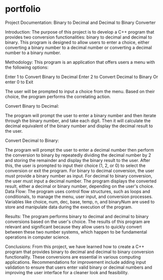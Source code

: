 # portfolio
Project Documentation: Binary to Decimal and Decimal to Binary Converter

Introduction:
The purpose of this project is to develop a C++ program that provides two conversion functionalities: binary to decimal and decimal to binary. This program is designed to allow users to enter a choice, either converting a binary number to a decimal number or converting a decimal number to a binary number.

Methodology:
This program is an application that offers users a menu with the following options:

Enter 1 to Convert Binary to Decimal 
Enter 2 to Convert Decimal to Binary
Or enter 0 to Exit

The user will be prompted to input a choice from the menu. Based on their choice, the program performs the correlating action. 

Convert Binary to Decimal:

The program will prompt the user to enter a binary number and then iterate through the binary number, and take each digit. Then it will calculate the decimal equivalent of the binary number and display the decimal result to the user.  

Convert Decimal to Binary:

The program will prompt the user to enter a decimal number then perform the conversion to binary by repeatedly dividing the decimal number by 2 and storing the remainder and display the binary result to the user. After this, the user is prompted to input their choice (1, 2, or 0) to select the conversion or exit the program. For binary to decimal conversion, the user must provide a binary number as input. For decimal to binary conversion, the user must input a decimal number. The program displays the converted result, either a decimal or binary number, depending on the user's choice.
Data Flow:
The program uses control flow structures, such as loops and conditionals, to manage the menu, user input, and conversion processes. Variables like choice, num, dec, base, temp, n, and binaryNum are used to store and manipulate data during the execution of the program.

Results:
The program performs binary to decimal and decimal to binary conversions based on the user's choice. The results of this program are relevant and significant because they allow users to quickly convert between these two number systems, which happen to be fundamental operations in computer science. 

Conclusions:
From this project, we have learned how to create a C++ program that provides binary to decimal and decimal to binary conversion functionality. These conversions are essential in various computing applications. Recommendations for improvement include adding input validation to ensure that users enter valid binary or decimal numbers and improving the user interface for a cleaner look and feasibility. 

